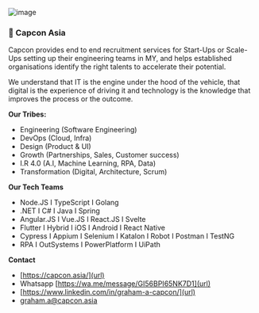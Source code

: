 ![image](https://user-images.githubusercontent.com/104832265/166451929-370a7720-e67e-4f8d-8491-26223c84465a.png)

### 🔸 Capcon Asia

Capcon provides end to end recruitment services for Start-Ups or Scale-Ups setting up their engineering teams in MY, and helps established organisations identify the right talents to accelerate their potential.
 
 We understand that IT is the engine under the hood of the vehicle, that digital is the experience of driving it and technology is the knowledge that improves the process or the outcome.

<b>Our Tribes:</b>

- Engineering (Software Engineering)
- DevOps (Cloud, Infra)
- Design (Product & UI)
- Growth (Partnerships, Sales, Customer success)
- I.R 4.0 (A.I, Machine Learning, RPA, Data)
- Transformation (Digital, Architecture, Scrum)

<b>Our Tech Teams</b>

- Node.JS I TypeScript I Golang
- .NET I C# I Java I Spring
- Angular.JS I Vue.JS I React.JS I Svelte
- Flutter I Hybrid I iOS I Android I React Native
- Cypress I Appium I Selenium I Katalon I Robot I Postman I TestNG
- RPA I OutSystems I PowerPlatform I UiPath

<b>Contact</b>

- [https://capcon.asia/](url)
- Whatsapp [https://wa.me/message/GI56BPI65NK7D1](url)
- [https://www.linkedin.com/in/graham-a-capcon/](url)
- graham.a@capcon.asia
